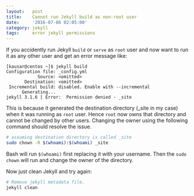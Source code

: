 ```yaml
---
layout:   post
title:    Cannot run Jekyll build as non-root user
date:     '2016-07-06 02:05:00'
category: jekyll
tags:     error jekyll permissions
---
```


If you accidently run Jekyll `build` or `serve` as `root` user and now want to run it as any other user and get an error message like:

```console
[kausar@centos ~]$ jekyll build
Configuration file: _config.yml
            Source: <omitted>
       Destination: <omitted>
 Incremental build: disabled. Enable with --incremental
      Generating...
jekyll 3.1.6 | Error:  Permission denied - _site
```

This is because it generated the destination directory (_site in my case) when it was running as `root` user. Hence `root` now owns that directory and cannot be changed by other users. Changing the owner using the following command should resolve the issue.

```bash
# assuming destination directory is called _site
sudo chown -R $(whoami):$(whoami) _site
```

Bash will run `$(whoami)` first replacing it with your username. Then the `sudo chown` will run and change the owner of the directory.

Now just clean Jekyll and try again:

```bash
# Remove jekyll metadata file.
jekyll clean
```
